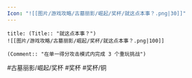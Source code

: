 ```yaml
---
Icon: "![[图片/游戏攻略/古墓丽影/崛起/奖杯/就这点本事？.png|30]]"
---
```

```ad-common-bronze-trophy
title: (Title:: "就这点本事？")
![[图片/游戏攻略/古墓丽影/崛起/奖杯/就这点本事？.png|100]]

(Comment:: "在单一得分攻击模式内完成 3 个重玩挑战")
```

#古墓丽影/崛起/奖杯 #奖杯 #奖杯/铜
